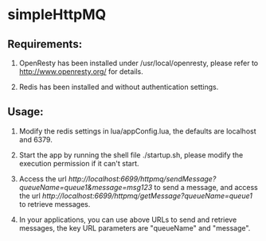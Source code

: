 # simpleHttpMQ

## Requirements:

1. OpenResty has been installed under /usr/local/openresty, please refer to http://www.openresty.org/ for details.

2. Redis has been installed and without authentication settings.

## Usage:

1. Modify the redis settings in lua/appConfig.lua, the defaults are localhost and 6379.

2. Start the app by running the shell file ./startup.sh, please modify the execution permission if it can't start.

3. Access the url *http://localhost:6699/httpmq/sendMessage?queueName=queue1&message=msg123* to send a message, and access the url *http://localhost:6699/httpmq/getMessage?queueName=queue1* to retrieve messages.

4. In your applications, you can use above URLs to send and retrieve messages, the key URL parameters are "queueName" and "message".


